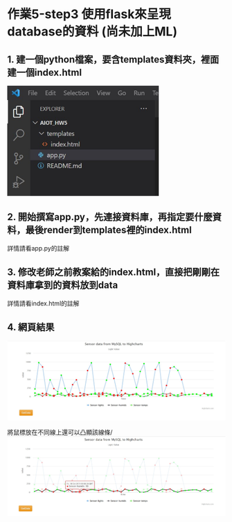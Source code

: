 # 作業5-step3 使用flask來呈現database的資料 (尚未加上ML)

## 1.	建一個python檔案，要含templates資料夾，裡面建一個index.html
<img src="step3_1.jpg" alt="aiot" width="350"/>

## 2.	開始撰寫app.py，先連接資料庫，再指定要什麼資料，最後render到templates裡的index.html
詳情請看app.py的註解

## 3.	修改老師之前教案給的index.html，直接把剛剛在資料庫拿到的資料放到data
詳情請看index.html的註解

## 4. 網頁結果
<img src="step3_2.jpg" alt="aiot" width="700"/>

將鼠標放在不同線上還可以凸顯該線條/
<img src="step3_3.jpg" alt="aiot" width="700"/>

